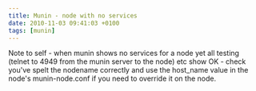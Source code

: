 ```yaml
---
title: Munin - node with no services
date: 2010-11-03 09:41:03 +0100
tags: [munin]
---
```


Note to self - when munin shows no services for a node yet all testing (telnet to 4949 from the munin server to the node) etc show OK - check you've spelt the nodename correctly and use the host_name value in the node's munin-node.conf if you need to override it on the node.
